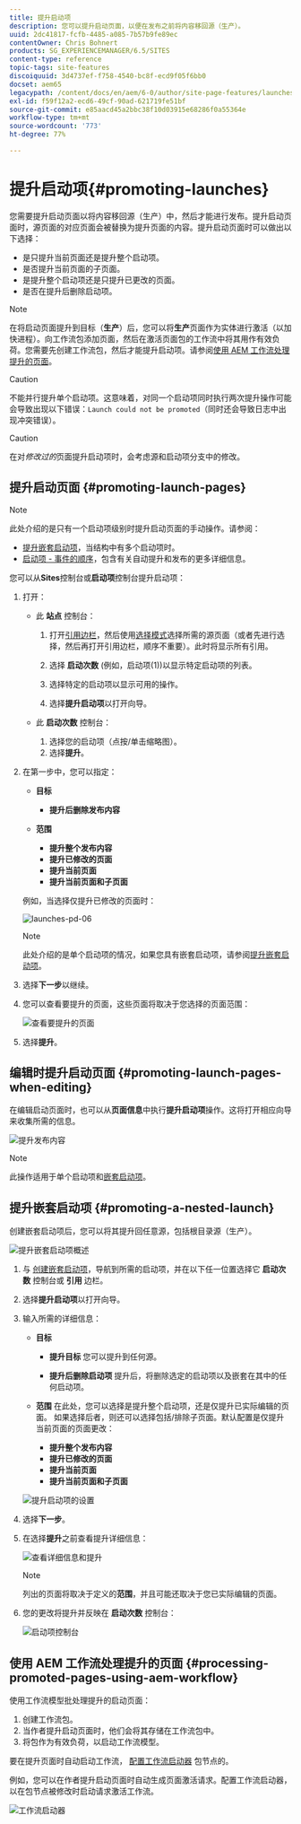 ```yaml
---
title: 提升启动项
description: 您可以提升启动页面，以便在发布之前将内容移回源（生产）。
uuid: 2dc41817-fcfb-4485-a085-7b57b9fe89ec
contentOwner: Chris Bohnert
products: SG_EXPERIENCEMANAGER/6.5/SITES
content-type: reference
topic-tags: site-features
discoiquuid: 3d4737ef-f758-4540-bc8f-ecd9f05f6bb0
docset: aem65
legacypath: /content/docs/en/aem/6-0/author/site-page-features/launches
exl-id: f59f12a2-ecd6-49cf-90ad-621719fe51bf
source-git-commit: e85aacd45a2bbc38f10d03915e68286f0a55364e
workflow-type: tm+mt
source-wordcount: '773'
ht-degree: 77%

---
```


# 提升启动项{#promoting-launches}

您需要提升启动页面以将内容移回源（生产）中，然后才能进行发布。提升启动页面时，源页面的对应页面会被替换为提升页面的内容。提升启动页面时可以做出以下选择：

* 是只提升当前页面还是提升整个启动项。
* 是否提升当前页面的子页面。
* 是提升整个启动项还是只提升已更改的页面。
* 是否在提升后删除启动项。

>[!NOTE]
>
>在将启动页面提升到目标（**生产**）后，您可以将&#x200B;**生产**&#x200B;页面作为实体进行激活（以加快进程）。向工作流包添加页面，然后在激活页面包的工作流中将其用作有效负荷。您需要先创建工作流包，然后才能提升启动项。请参阅[使用 AEM 工作流处理提升的页面](#processing-promoted-pages-using-aem-workflow)。

>[!CAUTION]
>
>不能并行提升单个启动项。这意味着，对同一个启动项同时执行两次提升操作可能会导致出现以下错误：`Launch could not be promoted`（同时还会导致日志中出现冲突错误）。

>[!CAUTION]
>
>在对&#x200B;*修改过的*&#x200B;页面提升启动项时，会考虑源和启动项分支中的修改。

## 提升启动页面 {#promoting-launch-pages}

>[!NOTE]
>
>此处介绍的是只有一个启动项级别时提升启动页面的手动操作。请参阅：
>
>* [提升嵌套启动项](#promoting-a-nested-launch)，当结构中有多个启动项时。
>* [启动项 - 事件的顺序](/help/sites-authoring/launches.md#launches-the-order-of-events)，包含有关自动提升和发布的更多详细信息。
>

您可以从&#x200B;**Sites**&#x200B;控制台或&#x200B;**启动项**&#x200B;控制台提升启动项：

1. 打开：

   * 此 **站点** 控制台：

      1. 打开[引用边栏](/help/sites-authoring/author-environment-tools.md#showingpagereferences)，然后使用[选择模式](/help/sites-authoring/basic-handling.md)选择所需的源页面（或者先进行选择，然后再打开引用边栏，顺序不重要）。此时将显示所有引用。

      1. 选择 **启动次数** (例如，启动项(1))以显示特定启动项的列表。
      1. 选择特定的启动项以显示可用的操作。
      1. 选择&#x200B;**提升启动项**&#x200B;以打开向导。

   * 此 **启动次数** 控制台：

      1. 选择您的启动项（点按/单击缩略图）。
      1. 选择&#x200B;**提升**。

1. 在第一步中，您可以指定：

   * **目标**

      * **提升后删除发布内容**

   * **范围**

      * **提升整个发布内容**
      * **提升已修改的页面**
      * **提升当前页面**
      * **提升当前页面和子页面**

   例如，当选择仅提升已修改的页面时：

   ![launches-pd-06](assets/launches-pd-06.png)

   >[!NOTE]
   >
   >此处介绍的是单个启动项的情况，如果您具有嵌套启动项，请参阅[提升嵌套启动项](#promoting-a-nested-launch)。

1. 选择&#x200B;**下一步**&#x200B;以继续。
1. 您可以查看要提升的页面，这些页面将取决于您选择的页面范围：

   ![查看要提升的页面](assets/chlimage_1-102.png)

1. 选择&#x200B;**提升**。

## 编辑时提升启动页面 {#promoting-launch-pages-when-editing}

在编辑启动页面时，也可以从&#x200B;**页面信息**&#x200B;中执行&#x200B;**提升启动项**&#x200B;操作。这将打开相应向导来收集所需的信息。

![提升发布内容](assets/chlimage_1-103.png)

>[!NOTE]
>
>此操作适用于单个启动项和[嵌套启动项](#promoting-a-nested-launch)。

## 提升嵌套启动项 {#promoting-a-nested-launch}

创建嵌套启动项后，您可以将其提升回任意源，包括根目录源（生产）。

![提升嵌套启动项概述](assets/chlimage_1-104.png)

1. 与 [创建嵌套启动项](#creatinganestedlaunchlaunchwithinalaunch)，导航到所需的启动项，并在以下任一位置选择它 **启动次数** 控制台或 **引用** 边栏。
1. 选择&#x200B;**提升启动项**&#x200B;以打开向导。

1. 输入所需的详细信息：

   * **目标**

      * **提升目标**
您可以提升到任何源。

      * **提升后删除启动项**
提升后，将删除选定的启动项以及嵌套在其中的任何启动项。

   * **范围**
在此处，您可以选择是提升整个启动项，还是仅提升已实际编辑的页面。 如果选择后者，则还可以选择包括/排除子页面。默认配置是仅提升当前页面的页面更改：

      * **提升整个发布内容**
      * **提升已修改的页面**
      * **提升当前页面**
      * **提升当前页面和子页面**

   ![提升启动项的设置](assets/chlimage_1-105.png)

1. 选择&#x200B;**下一步**。
1. 在选择&#x200B;**提升**&#x200B;之前查看提升详细信息：

   ![查看详细信息和提升](assets/chlimage_1-106.png)

   >[!NOTE]
   >
   >列出的页面将取决于定义的&#x200B;**范围**，并且可能还取决于您已实际编辑的页面。

1. 您的更改将提升并反映在 **启动次数** 控制台：

   ![启动项控制台](assets/chlimage_1-107.png)

## 使用 AEM 工作流处理提升的页面 {#processing-promoted-pages-using-aem-workflow}

使用工作流模型批处理提升的启动页面：

1. 创建工作流包。
1. 当作者提升启动页面时，他们会将其存储在工作流包中。
1. 将包作为有效负荷，以启动工作流模型。

要在提升页面时自动启动工作流， [配置工作流启动器](/help/sites-administering/workflows-starting.md#workflows-launchers) 包节点的。

例如，您可以在作者提升启动页面时自动生成页面激活请求。配置工作流启动器，以在包节点被修改时启动请求激活工作流。

![工作流启动器](assets/chlimage_1-108.png)
